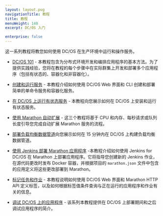 ```yaml
---
layout: layout.pug
navigationTitle: 教程
title: 教程
menuWeight: 140
excerpt: DC/OS 入门 

enterprise: false
---
```


这一系列教程将教您如何使用 DC/OS 在生产环境中运行和操作服务。

- [DC/OS 101](/zh/1.11/tutorials/dcos-101/) - 本教程包含为分布式环境开发和编排应用程序的基本方法。为了提供实践经验，您将在教程的每个步骤中在实际群集上开发和部署多个应用程序（包括有状态的、容器化和非容器化）。
- [创建和运行服务](/zh/1.11/tutorials/create-service/) - 本教程介绍如何使用 DC/OS Web 界面和 CLI 创建和部署简单的单命令服务和容器化服务。

- [在 DC/OS 上运行有状态服务](/zh/1.11/tutorials/stateful-services/) - 本教程向您展示如何在 DC/OS 上安装和运行有状态服务。
- [使用 Marathon 自动扩展](/zh/1.11/tutorials/autoscaling/) - 这三个教程将基于 CPU 和内存、每秒请求或队列长度引导您完成自动扩展 Marathon 服务的流程。
- [部署负载均衡数据管道](/zh/1.11/tutorials/iot_pipeline/)向您展示如何在 15 分钟内在 DC/OS 上构建负载均衡数据管道。
- [使用 Jenkins 部署 Marathon 应用程序](/zh/1.11/tutorials/deploy-on-marathon/) -本教程介绍如何使用 Jenkins for DC/OS 在 Marathon 上部署应用程序。它将指导您创建新的 Jenkins 作业，在源代码更改时发布 Docker 容器，并根据项目的 `marathon.json` 文件中包含的应用定义将这些更改部署到 Marathon。
- [标记任务和作业](/zh/1.11/tutorials/task-labels/) - 本教程说明如何使用 DC/OS Web 界面和 Marathon HTTP API 定义标签，以及如何根据标签值条件查询与正在运行的应用程序和作业有关的信息。
- [调试 DC/OS 上的应用程序](/zh/1.11/tutorials/dcos-debug/) - 该系列本教程提供在 DC/OS 上部署期间和之后调试应用程序的简介。

